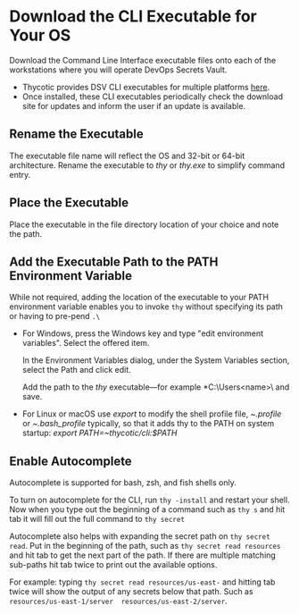 [title]: # (Download the CLI)
[tags]: # (DevOps Secrets Vault,DSV,)
[priority]: # (2200)

# Download the CLI Executable for Your OS

Download the Command Line Interface executable files onto each of the workstations where you will operate DevOps Secrets Vault. 

* Thycotic provides DSV CLI executables for multiple platforms [here](https://dsv.thycotic.com/downloads).
* Once installed, these CLI executables periodically check the download site for updates and inform the user if an update is available.

## Rename the Executable

The executable file name will reflect the OS and 32-bit or 64-bit architecture. Rename the executable to *thy* or *thy.exe* to simplify command entry.

## Place the Executable

Place the executable in the file directory location of your choice and note the path.

## Add the Executable Path to the PATH Environment Variable

While not required, adding the location of the executable to your PATH environment variable enables you to invoke `thy` without specifying its path or having to pre-pend `.\`

* For Windows, press the Windows key and type "edit environment variables". Select the offered item.

  In the Environment Variables dialog, under the System Variables section, select the Path and click edit.  

  Add the path to the *thy* executable—for example *C:\Users\<name>\ and save.

* For Linux or macOS use *export* to modify the shell profile file, *~.profile* or *~.bash_profile* typically, so that it adds thy to the PATH on system startup:  *export PATH=~thycotic/cli:$PATH*

## Enable Autocomplete

Autocomplete is supported for bash, zsh, and fish shells only. 

To turn on autocomplete for the CLI, run `thy -install` and restart your shell. Now when you type out the beginning of a command such as `thy s` and hit tab it will fill out the full command to `thy secret`

Autocomplete also helps with expanding the secret path on `thy secret read`. Put in the beginning of the path, such as `thy secret read resources` and hit tab to get the next part of the path. If there are multiple matching sub-paths hit tab twice to print out the available options.

For example: typing `thy secret read resources/us-east-` and hitting tab twice will show the output of any secrets below that path. Such as `resources/us-east-1/server  resources/us-east-2/server`.